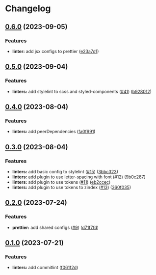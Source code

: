 # Changelog

## [0.6.0](https://github.com/juntossomosmais/time-out-market/compare/linters-v0.5.0...linters-v0.6.0) (2023-09-05)


### Features

* **linter:** add jsx configs to prettier ([e23a7d1](https://github.com/juntossomosmais/time-out-market/commit/e23a7d1b95045eda04746d2db30839ff99205937))

## [0.5.0](https://github.com/juntossomosmais/time-out-market/compare/linters-v0.4.0...linters-v0.5.0) (2023-09-04)


### Features

* **linters:** add stylelint to scss and styled-components ([#41](https://github.com/juntossomosmais/time-out-market/issues/41)) ([b928012](https://github.com/juntossomosmais/time-out-market/commit/b9280122551733a23229cb6536dbf16694ce49e6))

## [0.4.0](https://github.com/juntossomosmais/time-out-market/compare/linters-v0.3.0...linters-v0.4.0) (2023-08-04)


### Features

* **linters:** add peerDependencies ([fa0f991](https://github.com/juntossomosmais/time-out-market/commit/fa0f99158623d2e864fd5260bcbfa8e29eb8ed39))

## [0.3.0](https://github.com/juntossomosmais/time-out-market/compare/linters-v0.2.0...linters-v0.3.0) (2023-08-04)


### Features

* **linters:** add basic config to stylelint ([#15](https://github.com/juntossomosmais/time-out-market/issues/15)) ([3bbc323](https://github.com/juntossomosmais/time-out-market/commit/3bbc323cceb3a4006a61926dadcc8b1935dc0549))
* **linters:** add plugin to use letter-spacing with font ([#12](https://github.com/juntossomosmais/time-out-market/issues/12)) ([9b0c287](https://github.com/juntossomosmais/time-out-market/commit/9b0c28782e052ac61fa875b67452dcc43792e974))
* **linters:** add plugin to use tokens  ([#11](https://github.com/juntossomosmais/time-out-market/issues/11)) ([eb2ccec](https://github.com/juntossomosmais/time-out-market/commit/eb2ccec8a8697d55a4efe19b62383cccfcc002ac))
* **linters:** add plugin to use tokens to zindex ([#13](https://github.com/juntossomosmais/time-out-market/issues/13)) ([360f035](https://github.com/juntossomosmais/time-out-market/commit/360f035831fcf6353a9a1d17bc7aab2afcd3169e))


## [0.2.0](https://github.com/juntossomosmais/time-out-market/compare/linters-v0.1.0...linters-v0.2.0) (2023-07-24)


### Features

* **prettier:** add shared configs ([#9](https://github.com/juntossomosmais/time-out-market/issues/9)) ([d71f7fd](https://github.com/juntossomosmais/time-out-market/commit/d71f7fd42ed65c9ebd9676923fece57a5b4fee17))

## [0.1.0](https://github.com/juntossomosmais/time-out-market/compare/linters-v1.0.0...linters-v1.1.0) (2023-07-21)


### Features

* **linters:** add commitlint ([f061f2d](https://github.com/juntossomosmais/time-out-market/commit/f061f2d07dadab68e563b53975b91d2b99f2e8d6))
